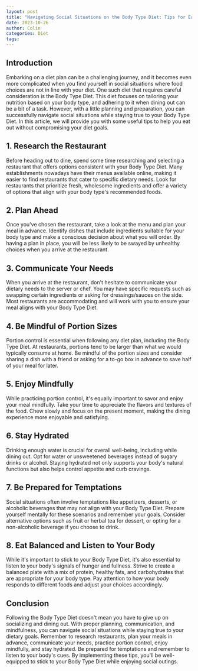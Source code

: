 ```yaml
---
layout: post
title: "Navigating Social Situations on the Body Type Diet: Tips for Eating Out"
date: 2023-10-26
author: Colin
categories: Diet
tags: 
---
```


## Introduction

Embarking on a diet plan can be a challenging journey, and it becomes even more complicated when you find yourself in social situations where food choices are not in line with your diet. One such diet that requires careful consideration is the Body Type Diet. This diet focuses on tailoring your nutrition based on your body type, and adhering to it when dining out can be a bit of a task. However, with a little planning and preparation, you can successfully navigate social situations while staying true to your Body Type Diet. In this article, we will provide you with some useful tips to help you eat out without compromising your diet goals.

## 1. Research the Restaurant

Before heading out to dine, spend some time researching and selecting a restaurant that offers options consistent with your Body Type Diet. Many establishments nowadays have their menus available online, making it easier to find restaurants that cater to specific dietary needs. Look for restaurants that prioritize fresh, wholesome ingredients and offer a variety of options that align with your body type's recommended foods.

## 2. Plan Ahead

Once you've chosen the restaurant, take a look at the menu and plan your meal in advance. Identify dishes that include ingredients suitable for your body type and make a conscious decision about what you will order. By having a plan in place, you will be less likely to be swayed by unhealthy choices when you arrive at the restaurant.

## 3. Communicate Your Needs

When you arrive at the restaurant, don't hesitate to communicate your dietary needs to the server or chef. You may have specific requests such as swapping certain ingredients or asking for dressings/sauces on the side. Most restaurants are accommodating and will work with you to ensure your meal aligns with your Body Type Diet.

## 4. Be Mindful of Portion Sizes

Portion control is essential when following any diet plan, including the Body Type Diet. At restaurants, portions tend to be larger than what we would typically consume at home. Be mindful of the portion sizes and consider sharing a dish with a friend or asking for a to-go box in advance to save half of your meal for later.

## 5. Enjoy Mindfully

While practicing portion control, it's equally important to savor and enjoy your meal mindfully. Take your time to appreciate the flavors and textures of the food. Chew slowly and focus on the present moment, making the dining experience more enjoyable and satisfying.

## 6. Stay Hydrated

Drinking enough water is crucial for overall well-being, including while dining out. Opt for water or unsweetened beverages instead of sugary drinks or alcohol. Staying hydrated not only supports your body's natural functions but also helps control appetite and curb cravings.

## 7. Be Prepared for Temptations

Social situations often involve temptations like appetizers, desserts, or alcoholic beverages that may not align with your Body Type Diet. Prepare yourself mentally for these scenarios and remember your goals. Consider alternative options such as fruit or herbal tea for dessert, or opting for a non-alcoholic beverage if you choose to drink.

## 8. Eat Balanced and Listen to Your Body

While it's important to stick to your Body Type Diet, it's also essential to listen to your body's signals of hunger and fullness. Strive to create a balanced plate with a mix of protein, healthy fats, and carbohydrates that are appropriate for your body type. Pay attention to how your body responds to different foods and adjust your choices accordingly.

## Conclusion

Following the Body Type Diet doesn't mean you have to give up on socializing and dining out. With proper planning, communication, and mindfulness, you can navigate social situations while staying true to your dietary goals. Remember to research restaurants, plan your meals in advance, communicate your needs, practice portion control, enjoy mindfully, and stay hydrated. Be prepared for temptations and remember to listen to your body's cues. By implementing these tips, you'll be well-equipped to stick to your Body Type Diet while enjoying social outings.